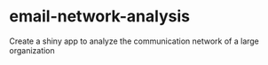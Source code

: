 # email-network-analysis
Create a shiny app to analyze the communication network of a large organization
